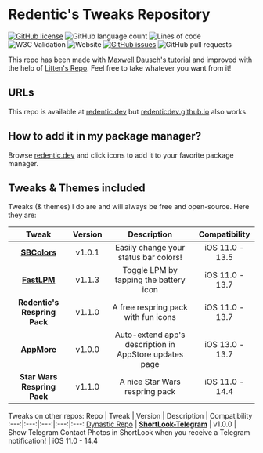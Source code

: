 # Redentic's Tweaks Repository
[![GitHub license](https://img.shields.io/github/license/RedenticDev/redenticdev.github.io)](https://github.com/RedenticDev/redenticdev.github.io/blob/master/LICENSE)
![GitHub language count](https://img.shields.io/github/languages/count/RedenticDev/redenticdev.github.io)
![Lines of code](https://img.shields.io/tokei/lines/github/RedenticDev/redenticdev.github.io)
![W3C Validation](https://img.shields.io/w3c-validation/default?targetUrl=https%3A%2F%2Fredentic.dev)
![Website](https://img.shields.io/website?down_color=red&down_message=offline&up_color=green&up_message=online&url=https%3A%2F%2Fredentic.dev)
[![GitHub issues](https://img.shields.io/github/issues/RedenticDev/redenticdev.github.io)](https://github.com/RedenticDev/redenticdev.github.io/issues)
![GitHub pull requests](https://img.shields.io/github/issues-pr/RedenticDev/redenticdev.github.io)

This repo has been made with [Maxwell Dausch's tutorial](https://github.com/MDausch/Example-Cydia-Repository) and improved with the help of [Litten's Repo](https://github.com/Litteeen/Repository). Feel free to take whatever you want from it!

## URLs
This repo is available at [redentic.dev](https://redentic.dev) but [redenticdev.github.io](https://redenticdev.github.io) also works.

## How to add it in my package manager?
Browse [redentic.dev](https://redentic.dev) and click icons to add it to your favorite package manager.

## Tweaks & Themes included
Tweaks (& themes) I do are and will always be free and open-source. Here they are:

Tweak | Version | Description | Compatibility
:---:|:---:|:---:|:---:
**[SBColors](https://github.com/RedenticDev/SBColors)** | v1.0.1 | Easily change your status bar colors! | iOS 11.0 - 13.5
**[FastLPM](https://github.com/RedenticDev/FastLPM)** | v1.1.3 | Toggle LPM by tapping the battery icon | iOS 11.0 - 13.7
**Redentic's Respring Pack** | v1.1.0 | A free respring pack with fun icons | iOS 11.0 - 13.7
**[AppMore](https://github.com/RedenticDev/AppMore)** | v1.0.0 | Auto-extend app's description in AppStore updates page | iOS 13.0 - 13.7
**Star Wars Respring Pack** | v1.1.0 | A nice Star Wars respring pack | iOS 11.0 - 14.4

Tweaks on other repos:
Repo | Tweak | Version | Description | Compatibility
:---:|:---:|:---:|:---:|:---:
[Dynastic Repo](https://repo.dynastic.co/package/shortlook-telegram) | **[ShortLook-Telegram](https://github.com/RedenticDev/ShortLook-Telegram)** | v1.0.0 | Show Telegram Contact Photos in ShortLook when you receive a Telegram notification! | iOS 11.0 - 14.4
